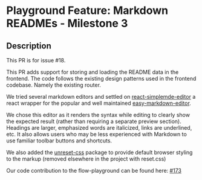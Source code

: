 # Playground Feature: Markdown READMEs - Milestone 3

## Description

This PR is for issue #18.

This PR adds support for storing and loading the README data in the frontend. 
The code follows the existing design patterns used in the frontend codebase. Namely the existing router. 

We tried several markdown editors and settled on [react-simplemde-editor](https://www.npmjs.com/package/react-simplemde-editor) a react wrapper for the popular and well maintained [easy-markdown-editor](https://github.com/Ionaru/easy-markdown-editor). 

We chose this editor as it renders the syntax while editing to clearly show the expected result (rather than requiring a separate preview section). Headings are larger, emphasized words are italicized, links are underlined, etc. It also allows users who may be less experienced with Markdown to use familiar toolbar buttons and shortcuts.

We also added the [unreset-css](https://www.npmjs.com/package/unreset-css) package to provide default browser styling to the markup (removed elsewhere in the project with reset.css)  

Our code contribution to the flow-playground can be found here: [#173](https://github.com/onflow/flow-playground/pull/173)
